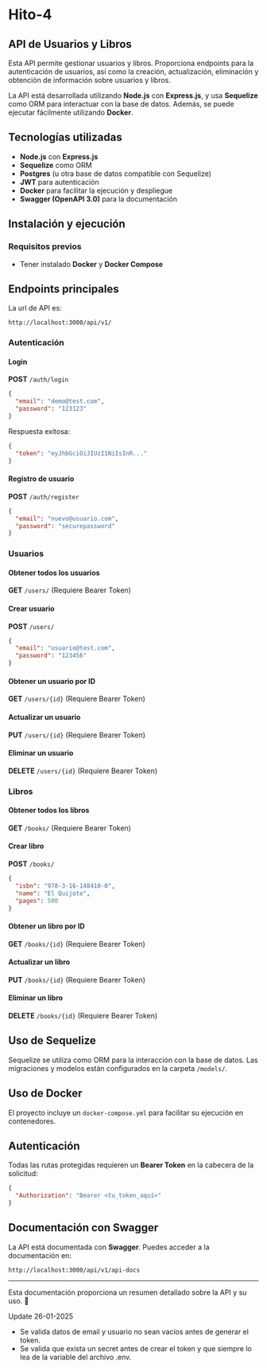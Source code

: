 # Hito-4
## API de Usuarios y Libros

Esta API permite gestionar usuarios y libros. Proporciona endpoints para la autenticación de usuarios, así como la creación, actualización, eliminación y obtención de información sobre usuarios y libros.

La API está desarrollada utilizando **Node.js** con **Express.js**, y usa **Sequelize** como ORM para interactuar con la base de datos. Además, se puede ejecutar fácilmente utilizando **Docker**.

## Tecnologías utilizadas
- **Node.js** con **Express.js**
- **Sequelize** como ORM
- **Postgres** (u otra base de datos compatible con Sequelize)
- **JWT** para autenticación
- **Docker** para facilitar la ejecución y despliegue
- **Swagger (OpenAPI 3.0)** para la documentación

## Instalación y ejecución

### Requisitos previos
- Tener instalado **Docker** y **Docker Compose**

## Endpoints principales
La url de API es:
```
http://localhost:3000/api/v1/
```

### Autenticación
#### Login
**POST** `/auth/login`
```json
{
  "email": "demo@test.com",
  "password": "123123"
}
```
Respuesta exitosa:
```json
{
  "token": "eyJhbGciOiJIUzI1NiIsInR..."
}
```

#### Registro de usuario
**POST** `/auth/register`
```json
{
  "email": "nuevo@usuario.com",
  "password": "securepassword"
}
```

### Usuarios
#### Obtener todos los usuarios
**GET** `/users/` (Requiere Bearer Token)

#### Crear usuario
**POST** `/users/`
```json
{
  "email": "usuario@test.com",
  "password": "123456"
}
```

#### Obtener un usuario por ID
**GET** `/users/{id}` (Requiere Bearer Token)

#### Actualizar un usuario
**PUT** `/users/{id}` (Requiere Bearer Token)

#### Eliminar un usuario
**DELETE** `/users/{id}` (Requiere Bearer Token)

### Libros
#### Obtener todos los libros
**GET** `/books/` (Requiere Bearer Token)

#### Crear libro
**POST** `/books/`
```json
{
  "isbn": "978-3-16-148410-0",
  "name": "El Quijote",
  "pages": 500
}
```

#### Obtener un libro por ID
**GET** `/books/{id}` (Requiere Bearer Token)

#### Actualizar un libro
**PUT** `/books/{id}` (Requiere Bearer Token)

#### Eliminar un libro
**DELETE** `/books/{id}` (Requiere Bearer Token)

## Uso de Sequelize
Sequelize se utiliza como ORM para la interacción con la base de datos. Las migraciones y modelos están configurados en la carpeta `/models/`.

## Uso de Docker
El proyecto incluye un `docker-compose.yml` para facilitar su ejecución en contenedores.



## Autenticación
Todas las rutas protegidas requieren un **Bearer Token** en la cabecera de la solicitud:
```json
{
  "Authorization": "Bearer <tu_token_aquí>"
}
```

## Documentación con Swagger
La API está documentada con **Swagger**. Puedes acceder a la documentación en:
```
http://localhost:3000/api/v1/api-docs
```

---

Esta documentación proporciona un resumen detallado sobre la API y su uso. 🚀

Update 26-01-2025
- Se valida datos de email y usuario no sean vacíos antes de generar el token.
- Se valida que exista un secret antes de crear el token y que siempre lo lea de la variable del archivo .env.
